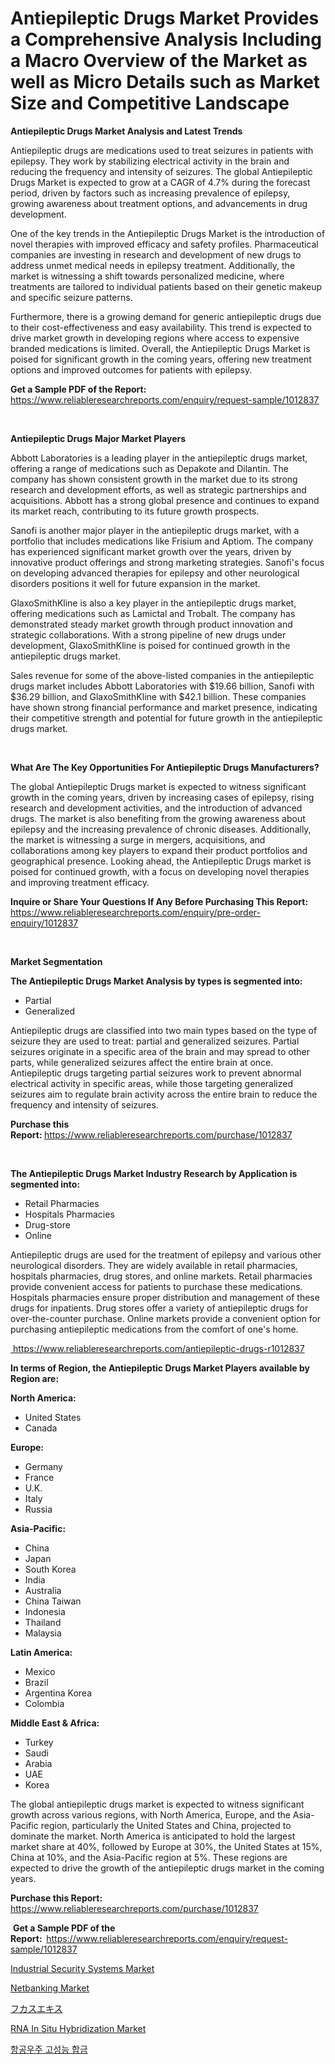 <p><h1>Antiepileptic Drugs Market Provides a Comprehensive Analysis Including a Macro Overview of the Market as well as Micro Details such as Market Size and Competitive Landscape</h1></p><p><strong>Antiepileptic Drugs Market Analysis and Latest Trends</strong></p>
<p><p>Antiepileptic drugs are medications used to treat seizures in patients with epilepsy. They work by stabilizing electrical activity in the brain and reducing the frequency and intensity of seizures. The global Antiepileptic Drugs Market is expected to grow at a CAGR of 4.7% during the forecast period, driven by factors such as increasing prevalence of epilepsy, growing awareness about treatment options, and advancements in drug development.</p><p>One of the key trends in the Antiepileptic Drugs Market is the introduction of novel therapies with improved efficacy and safety profiles. Pharmaceutical companies are investing in research and development of new drugs to address unmet medical needs in epilepsy treatment. Additionally, the market is witnessing a shift towards personalized medicine, where treatments are tailored to individual patients based on their genetic makeup and specific seizure patterns.</p><p>Furthermore, there is a growing demand for generic antiepileptic drugs due to their cost-effectiveness and easy availability. This trend is expected to drive market growth in developing regions where access to expensive branded medications is limited. Overall, the Antiepileptic Drugs Market is poised for significant growth in the coming years, offering new treatment options and improved outcomes for patients with epilepsy.</p></p>
<p><strong>Get a Sample PDF of the Report:&nbsp;</strong> <a href="https://www.reliableresearchreports.com/enquiry/request-sample/1012837">https://www.reliableresearchreports.com/enquiry/request-sample/1012837</a></p>
<p>&nbsp;</p>
<p><strong>Antiepileptic Drugs Major Market Players</strong></p>
<p><p>Abbott Laboratories is a leading player in the antiepileptic drugs market, offering a range of medications such as Depakote and Dilantin. The company has shown consistent growth in the market due to its strong research and development efforts, as well as strategic partnerships and acquisitions. Abbott has a strong global presence and continues to expand its market reach, contributing to its future growth prospects.</p><p>Sanofi is another major player in the antiepileptic drugs market, with a portfolio that includes medications like Frisium and Aptiom. The company has experienced significant market growth over the years, driven by innovative product offerings and strong marketing strategies. Sanofi's focus on developing advanced therapies for epilepsy and other neurological disorders positions it well for future expansion in the market.</p><p>GlaxoSmithKline is also a key player in the antiepileptic drugs market, offering medications such as Lamictal and Trobalt. The company has demonstrated steady market growth through product innovation and strategic collaborations. With a strong pipeline of new drugs under development, GlaxoSmithKline is poised for continued growth in the antiepileptic drugs market.</p><p>Sales revenue for some of the above-listed companies in the antiepileptic drugs market includes Abbott Laboratories with $19.66 billion, Sanofi with $36.29 billion, and GlaxoSmithKline with $42.1 billion. These companies have shown strong financial performance and market presence, indicating their competitive strength and potential for future growth in the antiepileptic drugs market.</p></p>
<p>&nbsp;</p>
<p><strong>What Are The Key Opportunities For Antiepileptic Drugs Manufacturers?</strong></p>
<p><p>The global Antiepileptic Drugs market is expected to witness significant growth in the coming years, driven by increasing cases of epilepsy, rising research and development activities, and the introduction of advanced drugs. The market is also benefiting from the growing awareness about epilepsy and the increasing prevalence of chronic diseases. Additionally, the market is witnessing a surge in mergers, acquisitions, and collaborations among key players to expand their product portfolios and geographical presence. Looking ahead, the Antiepileptic Drugs market is poised for continued growth, with a focus on developing novel therapies and improving treatment efficacy.</p></p>
<p><strong>Inquire or Share Your Questions If Any Before Purchasing This Report:</strong> <a href="https://www.reliableresearchreports.com/enquiry/pre-order-enquiry/1012837">https://www.reliableresearchreports.com/enquiry/pre-order-enquiry/1012837</a></p>
<p>&nbsp;</p>
<p><strong>Market Segmentation</strong></p>
<p><strong>The Antiepileptic Drugs Market Analysis by types is segmented into:</strong></p>
<p><ul><li>Partial</li><li>Generalized</li></ul></p>
<p><p>Antiepileptic drugs are classified into two main types based on the type of seizure they are used to treat: partial and generalized seizures. Partial seizures originate in a specific area of the brain and may spread to other parts, while generalized seizures affect the entire brain at once. Antiepileptic drugs targeting partial seizures work to prevent abnormal electrical activity in specific areas, while those targeting generalized seizures aim to regulate brain activity across the entire brain to reduce the frequency and intensity of seizures.</p></p>
<p><strong>Purchase this Report:&nbsp;</strong><a href="https://www.reliableresearchreports.com/purchase/1012837">https://www.reliableresearchreports.com/purchase/1012837</a></p>
<p>&nbsp;</p>
<p><strong>The Antiepileptic Drugs Market Industry Research by Application is segmented into:</strong></p>
<p><ul><li>Retail Pharmacies</li><li>Hospitals Pharmacies</li><li>Drug-store</li><li>Online</li></ul></p>
<p><p>Antiepileptic drugs are used for the treatment of epilepsy and various other neurological disorders. They are widely available in retail pharmacies, hospitals pharmacies, drug stores, and online markets. Retail pharmacies provide convenient access for patients to purchase these medications. Hospitals pharmacies ensure proper distribution and management of these drugs for inpatients. Drug stores offer a variety of antiepileptic drugs for over-the-counter purchase. Online markets provide a convenient option for purchasing antiepileptic medications from the comfort of one's home.</p></p>
<p><a href="https://www.reliableresearchreports.com/antiepileptic-drugs-r1012837">&nbsp;https://www.reliableresearchreports.com/antiepileptic-drugs-r1012837</a></p>
<p><strong>In terms of Region, the Antiepileptic Drugs Market Players available by Region are:</strong></p>
<p>
    <p> <strong> North America: </strong>
        <ul>
            <li>United States</li>
            <li>Canada</li>
        </ul>
        </p> 
    <p> <strong> Europe: </strong>
        <ul>
            <li>Germany</li>
            <li>France</li>
            <li>U.K.</li>
            <li>Italy</li>
            <li>Russia</li>
        </ul>
        </p> 
    <p> <strong> Asia-Pacific: </strong>
        <ul>
            <li>China</li>
            <li>Japan</li>
            <li>South Korea</li>
            <li>India</li>
            <li>Australia</li>
            <li>China Taiwan</li>
            <li>Indonesia</li>
            <li>Thailand</li>
            <li>Malaysia</li>
        </ul>
        </p> 
    <p> <strong> Latin America: </strong>
        <ul>
            <li>Mexico</li>
            <li>Brazil</li>
            <li>Argentina Korea</li>
            <li>Colombia</li>
        </ul>
        </p> 
    <p> <strong> Middle East & Africa: </strong>
        <ul>
            <li>Turkey</li>
            <li>Saudi</li>
            <li>Arabia</li>
            <li>UAE</li>
            <li>Korea</li>
        </ul>
    </p>
    </p>
<p><p>The global antiepileptic drugs market is expected to witness significant growth across various regions, with North America, Europe, and the Asia-Pacific region, particularly the United States and China, projected to dominate the market. North America is anticipated to hold the largest market share at 40%, followed by Europe at 30%, the United States at 15%, China at 10%, and the Asia-Pacific region at 5%. These regions are expected to drive the growth of the antiepileptic drugs market in the coming years.</p></p>
<p><strong>Purchase this Report: </strong><a href="https://www.reliableresearchreports.com/purchase/1012837">https://www.reliableresearchreports.com/purchase/1012837</a></p>
<p>&nbsp;<strong>Get a Sample PDF of the Report:&nbsp;&nbsp;</strong><a href="https://www.reliableresearchreports.com/enquiry/request-sample/1012837">https://www.reliableresearchreports.com/enquiry/request-sample/1012837</a></p>
<p><strong></strong></p>
<p><p><a href="https://github.com/jodemen/Market-Research-Report-List-2/blob/main/industrial-security-systems-market.md">Industrial Security Systems Market</a></p><p><a href="https://github.com/Sarissaschmalingtr6fz2739/Market-Research-Report-List-2/blob/main/netbanking-market.md">Netbanking Market</a></p><p><a href="https://medium.com/@slbola/%E3%83%95%E3%83%BC%E3%82%AB%E3%82%B9%E3%82%A8%E3%82%AD%E3%82%B9%E5%B8%82%E5%A0%B4-%E5%B8%82%E5%A0%B4%E3%82%B7%E3%82%A7%E3%82%A2-%E5%B8%82%E5%A0%B4%E3%83%88%E3%83%AC%E3%83%B3%E3%83%89-%E3%81%8A%E3%82%88%E3%81%B3%E5%B0%86%E6%9D%A5%E3%81%AE%E6%88%90%E9%95%B7%E3%82%92%E6%8E%A2%E3%82%8B-d4810564f3f8">フカスエキス</a></p><p><a href="https://www.linkedin.com/pulse/rna-situ-hybridization-market-furnishes-information-share-wkt9f">RNA In Situ Hybridization Market</a></p><p><a href="https://github.com/wallacBahrtyinger567686/Market-Research-Report-List-1/blob/main/429349552330.md">항공우주 고성능 합금</a></p></p>